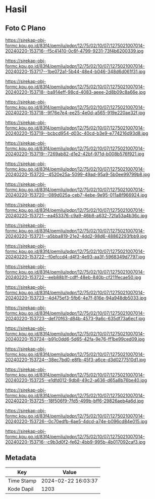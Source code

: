 # Hasil

## Foto C Plano

https://sirekap-obj-formc.kpu.go.id/83f4/pemilu/pdpr/12/75/02/10/07/1275021007014-20240220-153716--f5c41410-0c6f-4799-9231-73f4b6200339.jpg

https://sirekap-obj-formc.kpu.go.id/83f4/pemilu/pdpr/12/75/02/10/07/1275021007014-20240220-153717--1be072a1-5b44-48e4-b046-348d6d061f31.jpg

https://sirekap-obj-formc.kpu.go.id/83f4/pemilu/pdpr/12/75/02/10/07/1275021007014-20240220-153718--ba914eff-98cd-4083-aeee-2d8b09c8a66e.jpg

https://sirekap-obj-formc.kpu.go.id/83f4/pemilu/pdpr/12/75/02/10/07/1275021007014-20240220-153718--9f76e7e4-ee25-4e0d-a565-919e220ae32f.jpg

https://sirekap-obj-formc.kpu.go.id/83f4/pemilu/pdpr/12/75/02/10/07/1275021007014-20240220-153719--bcbcd954-d03c-40cd-b3e9-e774216d93d8.jpg

https://sirekap-obj-formc.kpu.go.id/83f4/pemilu/pdpr/12/75/02/10/07/1275021007014-20240220-153719--7269ab82-d1e2-42bf-971d-b008b576f921.jpg

https://sirekap-obj-formc.kpu.go.id/83f4/pemilu/pdpr/12/75/02/10/07/1275021007014-20240220-153720--4520e25a-5099-49ad-95a9-5b0ee99799b8.jpg

https://sirekap-obj-formc.kpu.go.id/83f4/pemilu/pdpr/12/75/02/10/07/1275021007014-20240220-153720--089d025a-ceb7-4ebe-9e95-011a8f966924.jpg

https://sirekap-obj-formc.kpu.go.id/83f4/pemilu/pdpr/12/75/02/10/07/1275021007014-20240220-153721--ea453376-c9a9-46b8-a632-72fa53a4b36c.jpg

https://sirekap-obj-formc.kpu.go.id/83f4/pemilu/pdpr/12/75/02/10/07/1275021007014-20240220-153721--a5bba819-21e2-4dd2-98d6-48862293fbb9.jpg

https://sirekap-obj-formc.kpu.go.id/83f4/pemilu/pdpr/12/75/02/10/07/1275021007014-20240220-153722--f0efccd4-d4f3-4e93-aa3f-5968349d7797.jpg

https://sirekap-obj-formc.kpu.go.id/83f4/pemilu/pdpr/12/75/02/10/07/1275021007014-20240220-153722--eeb88b1f-cdff-48eb-840b-cf211fecae50.jpg

https://sirekap-obj-formc.kpu.go.id/83f4/pemilu/pdpr/12/75/02/10/07/1275021007014-20240220-153723--4d475ef3-5fb6-4e7f-816e-94a948db5033.jpg

https://sirekap-obj-formc.kpu.go.id/83f4/pemilu/pdpr/12/75/02/10/07/1275021007014-20240220-153723--def70f63-d84b-4573-9a6c-635df73a6ecf.jpg

https://sirekap-obj-formc.kpu.go.id/83f4/pemilu/pdpr/12/75/02/10/07/1275021007014-20240220-153724--b91c0dd6-5d65-42fa-9e76-ff1be99ced09.jpg

https://sirekap-obj-formc.kpu.go.id/83f4/pemilu/pdpr/12/75/02/10/07/1275021007014-20240220-153724--38ec7bd0-e8fb-45f3-a6ce-d3d0277510d1.jpg

https://sirekap-obj-formc.kpu.go.id/83f4/pemilu/pdpr/12/75/02/10/07/1275021007014-20240220-153725--e1dfd012-9db8-49c2-a636-d65a8b76be40.jpg

https://sirekap-obj-formc.kpu.go.id/83f4/pemilu/pdpr/12/75/02/10/07/1275021007014-20240220-153725--18f506f9-7fd5-499b-bff6-29826aeb4a6d.jpg

https://sirekap-obj-formc.kpu.go.id/83f4/pemilu/pdpr/12/75/02/10/07/1275021007014-20240220-153726--0c70edfb-6ae5-4dcd-a74e-b096cd84e015.jpg

https://sirekap-obj-formc.kpu.go.id/83f4/pemilu/pdpr/12/75/02/10/07/1275021007014-20240220-153716--c9b3d0f2-fe62-4bb9-995b-4b017092caf3.jpg


## Metadata

| Key        | Value               |
| ---------- | ------------------- |
| Time Stamp | 2024-02-22 16:03:37 |
| Kode Dapil | 1203                |




